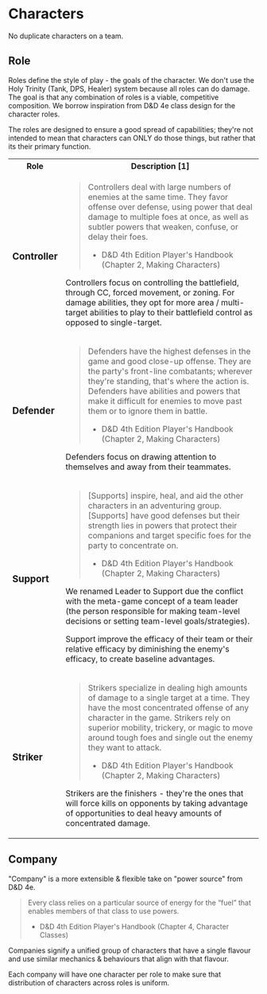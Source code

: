 # Characters
No duplicate characters on a team.

## Role
Roles define the style of play - the goals of the character. We don't use the Holy Trinity (Tank, DPS, Healer) system because all roles can do damage. The goal is that any combination of roles is a viable, competitive composition. We borrow inspiration from D&D 4e class design for the character roles.

The roles are designed to ensure a good spread of capabilities; they're not intended to mean that characters can ONLY do those things, but rather that its their primary function.

<table>
<tr><th>Role</th><th>Description [1]</th></tr>

<tr>
<td><h3>Controller</h3></td>
<td>

> Controllers deal with large numbers of enemies at the same time. They favor offense over defense, using power that deal damage to multiple foes at once, as well as subtler powers that weaken, confuse, or delay their foes.
> - D&D 4th Edition Player's Handbook (Chapter 2, Making Characters)

Controllers focus on controlling the battlefield, through CC, forced movement, or zoning. For damage abilities, they opt for more area / multi-target abilities to play to their battlefield control as opposed to single-target.
</td>
</tr>

<td><h3>Defender</h3></td>
<td>

> Defenders have the highest defenses in the game and good close-up offense. They are the party's front-line combatants; wherever they're standing, that's where the action is. Defenders have abilities and powers that make it difficult for enemies to move past them or to ignore them in battle.
> - D&D 4th Edition Player's Handbook (Chapter 2, Making Characters)

Defenders focus on drawing attention to themselves and away from their teammates.
</td>
</tr>

<td><h3>Support</h3></td>
<td>

> \[Supports\] inspire, heal, and aid the other characters in an adventuring group. \[Supports\] have good defenses but their strength lies in powers that protect their companions and target specific foes for the party to concentrate on.
> - D&D 4th Edition Player's Handbook (Chapter 2, Making Characters)

We renamed Leader to Support due the conflict with the meta-game concept of a team leader (the person responsible for making team-level decisions or setting team-level goals/strategies).

Support improve the efficacy of their team or their relative efficacy by diminishing the enemy's efficacy, to create baseline advantages.
</td>
</tr>

<td><h3>Striker</h3></td>
<td>

> Strikers specialize in dealing high amounts of damage to a single target at a time. They have the most concentrated offense of any character in the game. Strikers rely on superior mobility, trickery, or magic to move around tough foes and single out the enemy they want to attack.
> - D&D 4th Edition Player's Handbook (Chapter 2, Making Characters)

Strikers are the finishers - they're the ones that will force kills on opponents by taking advantage of opportunities to deal heavy amounts of concentrated damage.
</td>
</tr>
</table>


## Company
"Company" is a more extensible & flexible take on "power source" from D&D 4e.

> Every class relies on a particular source of energy for the “fuel” that enables members of that class to use powers.
> - D&D 4th Edition Player's Handbook (Chapter 4, Character Classes)

Companies signify a unified group of characters that have a single flavour and use similar mechanics & behaviours that align with that flavour.

Each company will have one character per role to make sure that distribution of characters across roles is uniform.

